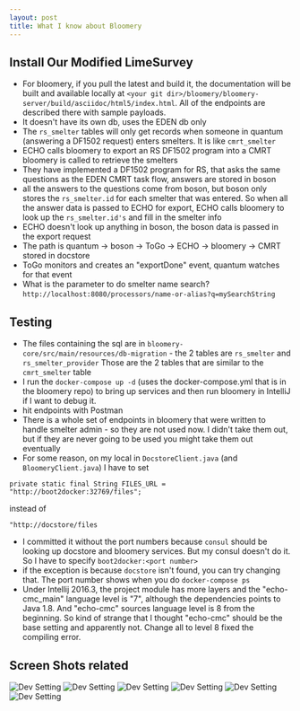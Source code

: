 ```yaml
---
layout: post
title: What I know about Bloomery
---
```




## Install Our Modified LimeSurvey
* For bloomery, if you pull the latest and build it, the documentation will be built and available locally at `<your git dir>/bloomery/bloomery-server/build/asciidoc/html5/index.html`.  All of the endpoints are described there with sample payloads.
* It doesn't have its own db, uses the EDEN db only
* The `rs_smelter` tables will only get records when someone in quantum (answering a DF1502 request) enters smelters. It is like `cmrt_smelter`
* ECHO calls bloomery to export an RS DF1502 program into a CMRT
bloomery is called to retrieve the smelters
* They have implemented a DF1502 program for RS, that asks the same questions as the EDEN CMRT task flow, answers are stored in boson
* all the answers to the questions come from boson, but boson only stores the `rs_smelter.id` for each smelter that was entered.  So when all the answer data is passed to ECHO for export, ECHO calls bloomery to look up the `rs_smelter.id's` and fill in the smelter info
* ECHO doesn't look up anything in boson, the boson data is passed in the export request
* The path is quantum -> boson -> ToGo -> ECHO -> bloomery -> CMRT stored in docstore
* ToGo monitors and creates an "exportDone" event, quantum watches for that event
* What is the parameter to do smelter name search? `http://localhost:8080/processors/name-or-alias?q=mySearchString`

   
    
## Testing 
* The files containing the sql are in `bloomery-core/src/main/resources/db-migration` - the 2 tables are `rs_smelter` and `rs_smelter_provider` Those are the 2 tables that are similar to the `cmrt_smelter` table
* I run the `docker-compose up -d` (uses the docker-compose.yml that is in the bloomery repo) to bring up services and then run bloomery in IntelliJ if I want to debug it.
* hit endpoints with Postman
* There is a whole set of endpoints in bloomery that were written to handle smelter admin - so they are not used now.  I didn't take them out, but if they are never going to be used you might take them out eventually
* For some reason, on my local in `DocstoreClient.java` (and `BloomeryClient.java`) I have to set

```
private static final String FILES_URL = "http://boot2docker:32769/files";
```

instead of

```
"http://docstore/files
```

* I committed it without the port numbers because `consul` should be looking up docstore and bloomery services.  But my consul doesn't do it.  So I have to specify `boot2docker:<port number>`
* if the exception is because `docstore` isn't found, you can try changing that.  The port number shows when you do `docker-compose ps`
* Under Intellij 2016.3, the project module has more layers and the "echo-cmc_main" language level is "7", although the dependencies points to Java 1.8.  And "echo-cmc" sources language level is 8 from the beginning.  So kind of strange that I thought "echo-cmc" should be the base setting and apparently not.  Change all to level 8 fixed the compiling error.

## Screen Shots related

![Dev Setting](https://mingyuansung.github.io/graphic/bloomery_config_0.png)
![Dev Setting](https://mingyuansung.github.io/graphic/bloomery_config_1.png)
![Dev Setting](https://mingyuansung.github.io/graphic/bloomery_config_2.png)
![Dev Setting](https://mingyuansung.github.io/graphic/bloomery_config_3.png)
![Dev Setting](https://mingyuansung.github.io/graphic/bloomery_postman_1.png)
![Dev Setting](https://mingyuansung.github.io/graphic/bloomery_postman_2.png)
